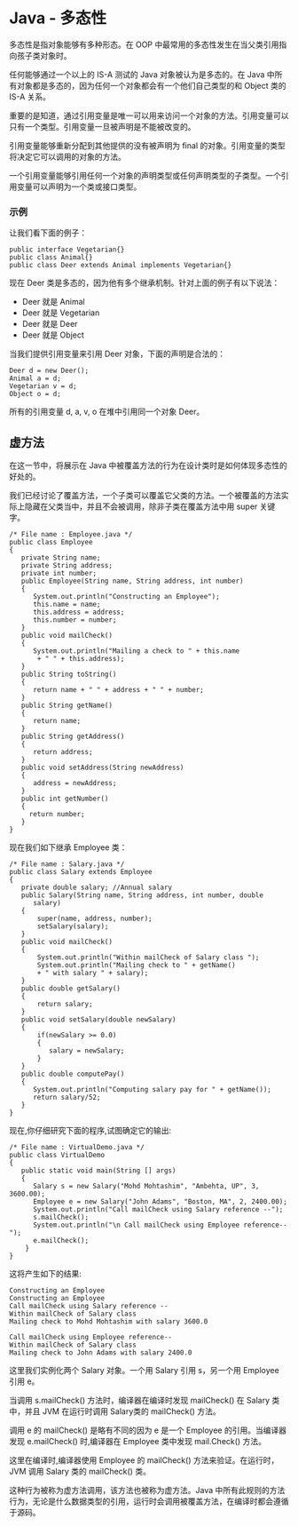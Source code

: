 # Java - 多态性

多态性是指对象能够有多种形态。在 OOP 中最常用的多态性发生在当父类引用指向孩子类对象时。

任何能够通过一个以上的 IS-A 测试的 Java 对象被认为是多态的。在 Java 中所有对象都是多态的，因为任何一个对象都会有一个他们自己类型的和 Object 类的 IS-A 关系。

重要的是知道，通过引用变量是唯一可以用来访问一个对象的方法。引用变量可以只有一个类型。引用变量一旦被声明是不能被改变的。

引用变量能够重新分配到其他提供的没有被声明为 final 的对象。引用变量的类型将决定它可以调用的对象的方法。

一个引用变量能够引用任何一个对象的声明类型或任何声明类型的子类型。一个引用变量可以声明为一个类或接口类型。

### 示例

让我们看下面的例子：

```
public interface Vegetarian{}
public class Animal{}
public class Deer extends Animal implements Vegetarian{}
```

现在 Deer 类是多态的，因为他有多个继承机制。针对上面的例子有以下说法：

- Deer 就是 Animal
- Deer 就是 Vegetarian
- Deer 就是 Deer
- Deer 就是 Object

当我们提供引用变量来引用 Deer 对象，下面的声明是合法的：

```
Deer d = new Deer();
Animal a = d;
Vegetarian v = d;
Object o = d;
```

所有的引用变量 d, a, v, o 在堆中引用同一个对象 Deer。

## 虚方法

在这一节中，将展示在 Java 中被覆盖方法的行为在设计类时是如何体现多态性的好处的。

我们已经讨论了覆盖方法，一个子类可以覆盖它父类的方法。一个被覆盖的方法实际上隐藏在父类当中，并且不会被调用，除非子类在覆盖方法中用 super 关键字。

```
/* File name : Employee.java */
public class Employee
{
   private String name;
   private String address;
   private int number;
   public Employee(String name, String address, int number)
   {
      System.out.println("Constructing an Employee");
      this.name = name;
      this.address = address;
      this.number = number;
   }
   public void mailCheck()
   {
      System.out.println("Mailing a check to " + this.name
       + " " + this.address);
   }
   public String toString()
   {
      return name + " " + address + " " + number;
   }
   public String getName()
   {
      return name;
   }
   public String getAddress()
   {
      return address;
   }
   public void setAddress(String newAddress)
   {
      address = newAddress;
   }
   public int getNumber()
   {
     return number;
   }
}
```

现在我们如下继承 Employee 类：

```
/* File name : Salary.java */
public class Salary extends Employee
{
   private double salary; //Annual salary
   public Salary(String name, String address, int number, double
      salary)
   {
       super(name, address, number);
       setSalary(salary);
   }
   public void mailCheck()
   {
       System.out.println("Within mailCheck of Salary class ");
       System.out.println("Mailing check to " + getName()
       + " with salary " + salary);
   }
   public double getSalary()
   {
       return salary;
   }
   public void setSalary(double newSalary)
   {
       if(newSalary >= 0.0)
       {
          salary = newSalary;
       }
   }
   public double computePay()
   {
      System.out.println("Computing salary pay for " + getName());
      return salary/52;
   }
}
```

现在,你仔细研究下面的程序,试图确定它的输出:

```
/* File name : VirtualDemo.java */
public class VirtualDemo
{
   public static void main(String [] args)
   {
      Salary s = new Salary("Mohd Mohtashim", "Ambehta, UP", 3, 3600.00);
      Employee e = new Salary("John Adams", "Boston, MA", 2, 2400.00);
      System.out.println("Call mailCheck using Salary reference --");
      s.mailCheck();
      System.out.println("\n Call mailCheck using Employee reference--");
      e.mailCheck();
    }
}
```

这将产生如下的结果:

```
Constructing an Employee
Constructing an Employee
Call mailCheck using Salary reference --
Within mailCheck of Salary class
Mailing check to Mohd Mohtashim with salary 3600.0

Call mailCheck using Employee reference--
Within mailCheck of Salary class
Mailing check to John Adams with salary 2400.0
```

这里我们实例化两个 Salary 对象。一个用 Salary 引用 s，另一个用 Employee 引用 e。

当调用 s.mailCheck() 方法时，编译器在编译时发现 mailCheck() 在 Salary 类中，并且 JVM 在运行时调用 Salary类的 mailCheck() 方法。

调用 e 的 mailCheck() 是略有不同的因为 e 是一个 Employee 的引用。当编译器发现 e.mailCheck() 时,编译器在 Employee 类中发现 mail.Check() 方法。

这里在编译时,编译器使用 Employee 的 mailCheck() 方法来验证。在运行时，JVM 调用 Salary 类的 mailCheck() 类。

这种行为被称为虚方法调用，该方法也被称为虚方法。Java 中所有此规则的方法行为，无论是什么数据类型的引用，运行时会调用被覆盖方法，在编译时都会遵循于源码。